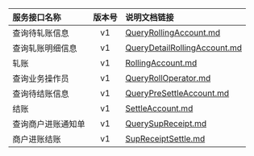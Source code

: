   
| 服务接口名称 | 版本号 | 说明文档链接 |  
| :----------------- | :-----: | :---------------- |  
| 查询待轧账信息 | v1 | [QueryRollingAccount.md](https://github.com/Zhang-Monica/gitMd/blob/master/EpeisSupp/SuppRolSetAccServer/QueryRollingAccount.md) |  
| 查询轧账明细信息 | v1 | [QueryDetailRollingAccount.md](https://github.com/Zhang-Monica/gitMd/blob/master/EpeisSupp/SuppRolSetAccServer/QueryDetailRollingAccount.md) |  
| 轧账 | v1 | [RollingAccount.md](https://github.com/Zhang-Monica/gitMd/blob/master/EpeisSupp/SuppRolSetAccServer/RollingAccount.md) |  
| 查询业务操作员 | v1 | [QueryRollOperator.md](https://github.com/Zhang-Monica/gitMd/blob/master/EpeisSupp/SuppRolSetAccServer/QueryRollOperator.md) |  
| 查询待结账信息 | v1 | [QueryPreSettleAccount.md](https://github.com/Zhang-Monica/gitMd/blob/master/EpeisSupp/SuppRolSetAccServer/QueryPreSettleAccount.md) |  
| 结账 | v1 | [SettleAccount.md](https://github.com/Zhang-Monica/gitMd/blob/master/EpeisSupp/SuppRolSetAccServer/SettleAccount.md) |  
| 查询商户进账通知单 | v1 | [QuerySupReceipt.md](https://github.com/Zhang-Monica/gitMd/blob/master/EpeisSupp/SuppRolSetAccServer/QuerySupReceipt.md) |  
| 商户进账结账 | v1 | [SupReceiptSettle.md](https://github.com/Zhang-Monica/gitMd/blob/master/EpeisSupp/SuppRolSetAccServer/SupReceiptSettle.md) |  
  
